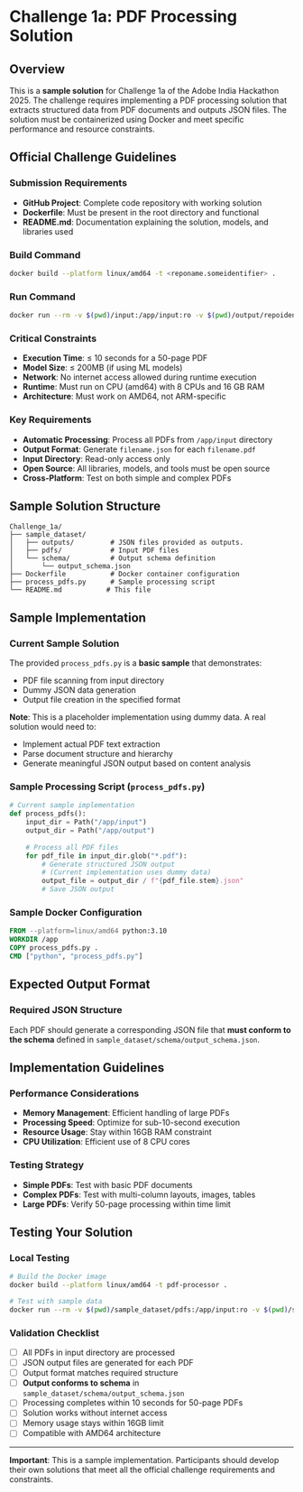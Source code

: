 # Challenge 1a: PDF Processing Solution

## Overview
This is a **sample solution** for Challenge 1a of the Adobe India Hackathon 2025. The challenge requires implementing a PDF processing solution that extracts structured data from PDF documents and outputs JSON files. The solution must be containerized using Docker and meet specific performance and resource constraints.

## Official Challenge Guidelines

### Submission Requirements
- **GitHub Project**: Complete code repository with working solution
- **Dockerfile**: Must be present in the root directory and functional
- **README.md**:  Documentation explaining the solution, models, and libraries used

### Build Command
```bash
docker build --platform linux/amd64 -t <reponame.someidentifier> .
```

### Run Command
```bash
docker run --rm -v $(pwd)/input:/app/input:ro -v $(pwd)/output/repoidentifier/:/app/output --network none <reponame.someidentifier>
```

### Critical Constraints
- **Execution Time**: ≤ 10 seconds for a 50-page PDF
- **Model Size**: ≤ 200MB (if using ML models)
- **Network**: No internet access allowed during runtime execution
- **Runtime**: Must run on CPU (amd64) with 8 CPUs and 16 GB RAM
- **Architecture**: Must work on AMD64, not ARM-specific

### Key Requirements
- **Automatic Processing**: Process all PDFs from `/app/input` directory
- **Output Format**: Generate `filename.json` for each `filename.pdf`
- **Input Directory**: Read-only access only
- **Open Source**: All libraries, models, and tools must be open source
- **Cross-Platform**: Test on both simple and complex PDFs

## Sample Solution Structure
```
Challenge_1a/
├── sample_dataset/
│   ├── outputs/         # JSON files provided as outputs.
│   ├── pdfs/            # Input PDF files
│   └── schema/          # Output schema definition
│       └── output_schema.json
├── Dockerfile           # Docker container configuration
├── process_pdfs.py      # Sample processing script
└── README.md           # This file
```

## Sample Implementation

### Current Sample Solution
The provided `process_pdfs.py` is a **basic sample** that demonstrates:
- PDF file scanning from input directory
- Dummy JSON data generation
- Output file creation in the specified format

**Note**: This is a placeholder implementation using dummy data. A real solution would need to:
- Implement actual PDF text extraction
- Parse document structure and hierarchy
- Generate meaningful JSON output based on content analysis

### Sample Processing Script (`process_pdfs.py`)
```python
# Current sample implementation
def process_pdfs():
    input_dir = Path("/app/input")
    output_dir = Path("/app/output")
    
    # Process all PDF files
    for pdf_file in input_dir.glob("*.pdf"):
        # Generate structured JSON output
        # (Current implementation uses dummy data)
        output_file = output_dir / f"{pdf_file.stem}.json"
        # Save JSON output
```

### Sample Docker Configuration
```dockerfile
FROM --platform=linux/amd64 python:3.10
WORKDIR /app
COPY process_pdfs.py .
CMD ["python", "process_pdfs.py"]
```

## Expected Output Format

### Required JSON Structure
Each PDF should generate a corresponding JSON file that **must conform to the schema** defined in `sample_dataset/schema/output_schema.json`.


## Implementation Guidelines

### Performance Considerations
- **Memory Management**: Efficient handling of large PDFs
- **Processing Speed**: Optimize for sub-10-second execution
- **Resource Usage**: Stay within 16GB RAM constraint
- **CPU Utilization**: Efficient use of 8 CPU cores

### Testing Strategy
- **Simple PDFs**: Test with basic PDF documents
- **Complex PDFs**: Test with multi-column layouts, images, tables
- **Large PDFs**: Verify 50-page processing within time limit


## Testing Your Solution

### Local Testing
```bash
# Build the Docker image
docker build --platform linux/amd64 -t pdf-processor .

# Test with sample data
docker run --rm -v $(pwd)/sample_dataset/pdfs:/app/input:ro -v $(pwd)/sample_dataset/outputs:/app/output --network none pdf-processor
```

### Validation Checklist
- [ ] All PDFs in input directory are processed
- [ ] JSON output files are generated for each PDF
- [ ] Output format matches required structure
- [ ] **Output conforms to schema** in `sample_dataset/schema/output_schema.json`
- [ ] Processing completes within 10 seconds for 50-page PDFs
- [ ] Solution works without internet access
- [ ] Memory usage stays within 16GB limit
- [ ] Compatible with AMD64 architecture

---

**Important**: This is a sample implementation. Participants should develop their own solutions that meet all the official challenge requirements and constraints. 